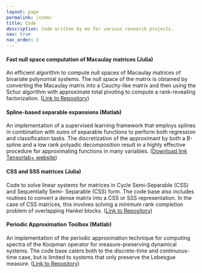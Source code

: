 ```yaml
---
layout: page
permalink: /code/
title: Code
description: Code written by me for various research projects.
nav: true
nav_order: 3
---
```


<!-- ### PyTensorlab (Python)
A huge undertaking to translate the [Tensorlab](https://www.tensorlab.net/) software package in Matlab to Python. I am one of the main contributing developers to this project. (IN DEVELOPMENT) -->

#### Fast null space computation of Macaulay matrices (Julia)
An efficient algorithm to compute null spaces of Macaulay matrices of bivariate polynomial systems. The null space of the matrix is obtained by converting the Macaulay matrix into a Cauchy-like matrix and then using the Schur algorithm with approximate total pivoting to compute a rank-revealing factorization. ([Link to Repository](https://github.com/nithingovindarajan/Fast-Macaulay-Nullspace/tree/main))

#### Spline-based separable expansions (Matlab)
An implementation of a supervised learning framework that employs splines in combination with sums of separable functions to perform both regression and classification tasks. The discretization of the approximant by both a B-spline and a low rank polyadic decomposition result in a highly effective procedure for approximating functions in many variables. ([Download link Tensorlab+ website](https://www.tensorlabplus.net/papers/govindarajan2022cpdspline.html))

#### CSS and SSS matrices (Julia)
Code to solve linear systems for matrices in Cycle Semi-Separable (CSS) and Sequentially Semi- Separable (CSS) form. The code base also includes routines to convert a dense matrix into a CSS or SSS representation. In the case of CSS matrices, this involves solving a minimum rank completion problem of overlapping Hankel blocks. ([Link to Repository](https://gitlab.com/nithin.govindarajn/sss-and-css-solvers/))

#### Periodic Approximation Toolbox (Matlab)
An implementation of the periodic approximation technique for computing spectra of the Koopman operator for measure-preserving dynamical systems. The code base caters both to the discrete-time and continuous-time case, but is limited to systems that only preserve the Lebesgue measure. ([Link to Repository](https://gitlab.com/nithin.govindarajn/koopman-periodic-approximation))